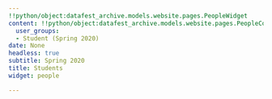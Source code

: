 ```yaml
---
!!python/object:datafest_archive.models.website.pages.PeopleWidget
content: !!python/object:datafest_archive.models.website.pages.PeopleContent
  user_groups:
  - Student (Spring 2020)
date: None
headless: true
subtitle: Spring 2020
title: Students
widget: people

---
```

